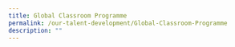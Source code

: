 ```yaml
---
title: Global Classroom Programme
permalink: /our-talent-development/Global-Classroom-Programme
description: ""
---
```

